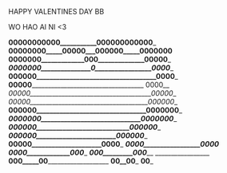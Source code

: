 HAPPY VALENTINES DAY BB

WO HAO AI NI <3

________00000000000___________000000000000_________
______00000000_____00000___000000_____0000000______
____0000000_____________000______________00000_____
___0000000_______________0_________________0000____
__000000____________________________________0000___
__00000_____________________________________ 0000__
_00000______________________________________00000__
_00000_____________________________________000000__
__000000_________________________________0000000___
___0000000______________________________0000000____
_____000000____________________________000000______
_______000000________________________000000________
__________00000_____________________0000___________
_____________0000_________________0000_____________
_______________0000_____________000________________
_________________000_________000___________________
_________________ __000_____00_____________________
______________________00__00_______________________
________________________00_________________________
